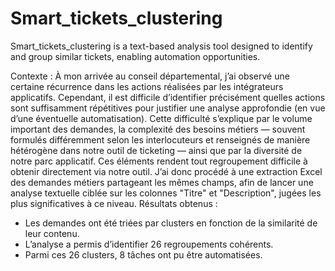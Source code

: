 # Smart_tickets_clustering
Smart_tickets_clustering is a text-based analysis tool designed to identify and group similar tickets, enabling automation opportunities.


Contexte : 
À mon arrivée au conseil départemental, j’ai observé une certaine récurrence dans les actions réalisées par les intégrateurs applicatifs. Cependant, il est difficile d’identifier précisément quelles actions sont suffisamment répétitives pour justifier une analyse approfondie (en vue d’une éventuelle automatisation). Cette difficulté s’explique par le volume important des demandes, la complexité des besoins métiers — souvent formulés différemment selon les interlocuteurs et renseignés de manière hétérogène dans notre outil de ticketing — ainsi que par la diversité de notre parc applicatif. Ces éléments rendent tout regroupement difficile à obtenir directement via notre outil.
J’ai donc procédé à une extraction Excel des demandes métiers partageant les mêmes champs, afin de lancer une analyse textuelle ciblée sur les colonnes "Titre" et "Description", jugées les plus significatives à ce niveau.
Résultats obtenus :
- Les demandes ont été triées par clusters en fonction de la similarité de leur contenu.
- L’analyse a permis d’identifier 26 regroupements cohérents.
- Parmi ces 26 clusters, 8 tâches ont pu être automatisées.
